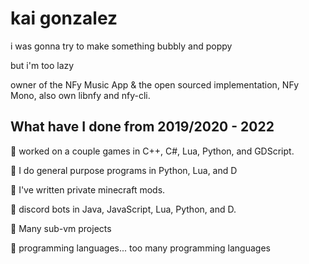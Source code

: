 # kai gonzalez
i was gonna try to make something bubbly and poppy

but i'm too lazy

owner of the NFy Music App & the open sourced implementation, NFy Mono, also
own libnfy and nfy-cli.

## What have I done from 2019/2020 - 2022

👾 worked on a couple games in C++, C#, Lua, Python, and GDScript.

👾 I do general purpose programs in Python, Lua, and D

👾 I've written private minecraft mods.

👾 discord bots in Java, JavaScript, Lua, Python, and D.

👾 Many sub-vm projects

👾 programming languages... too many programming languages
